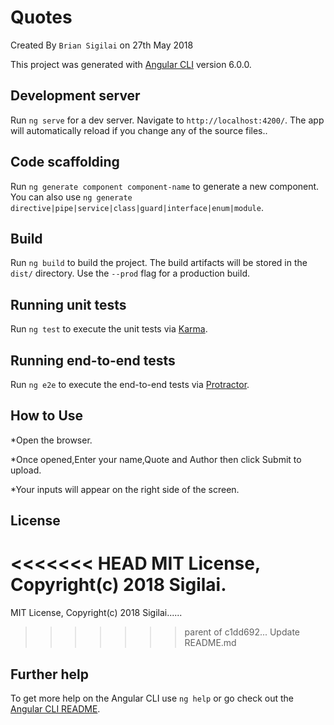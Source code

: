 # Quotes
Created By `Brian Sigilai` on 27th May 2018

This project was generated with [Angular CLI](https://github.com/angular/angular-cli) version 6.0.0.

## Development server

Run `ng serve` for a dev server. Navigate to `http://localhost:4200/`. The app will automatically reload if you change any of the source files..

## Code scaffolding

Run `ng generate component component-name` to generate a new component. You can also use `ng generate directive|pipe|service|class|guard|interface|enum|module`.

## Build

Run `ng build` to build the project. The build artifacts will be stored in the `dist/` directory. Use the `--prod` flag for a production build.

## Running unit tests

Run `ng test` to execute the unit tests via [Karma](https://karma-runner.github.io).

## Running end-to-end tests

Run `ng e2e` to execute the end-to-end tests via [Protractor](http://www.protractortest.org/).

## How to Use
 *Open the browser.
 
*Once opened,Enter your name,Quote and Author then click Submit to upload.

*Your inputs will appear on the right side of the screen.

## License
<<<<<<< HEAD
MIT License, Copyright(c) 2018 Sigilai.
=======
MIT License, Copyright(c) 2018 Sigilai......
>>>>>>> parent of c1dd692... Update README.md


## Further help

To get more help on the Angular CLI use `ng help` or go check out the [Angular CLI README](https://github.com/angular/angular-cli/blob/master/README.md).
